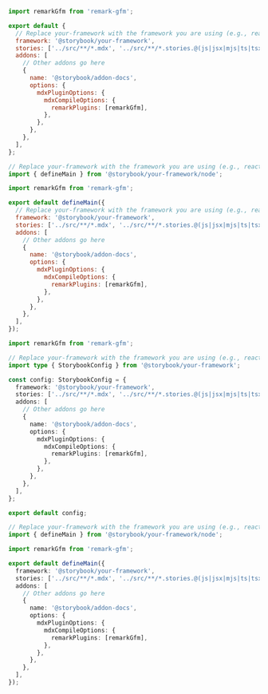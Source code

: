 <!-- TODO: Vet this example for addon usage with CSF Factories -->

```js filename=".storybook/main.js" renderer="common" language="js" tabTitle="CSF 3"
import remarkGfm from 'remark-gfm';

export default {
  // Replace your-framework with the framework you are using (e.g., react-webpack5, vue3-vite)
  framework: '@storybook/your-framework',
  stories: ['../src/**/*.mdx', '../src/**/*.stories.@(js|jsx|mjs|ts|tsx)'],
  addons: [
    // Other addons go here
    {
      name: '@storybook/addon-docs',
      options: {
        mdxPluginOptions: {
          mdxCompileOptions: {
            remarkPlugins: [remarkGfm],
          },
        },
      },
    },
  ],
};
```

```js filename=".storybook/main.js" renderer="react" language="js" tabTitle="CSF Factory 🧪"
// Replace your-framework with the framework you are using (e.g., react-vite, nextjs, experimental-nextjs-vite)
import { defineMain } from '@storybook/your-framework/node';

import remarkGfm from 'remark-gfm';

export default defineMain({
  // Replace your-framework with the framework you are using (e.g., react-vite, nextjs, experimental-nextjs-vite)
  framework: '@storybook/your-framework',
  stories: ['../src/**/*.mdx', '../src/**/*.stories.@(js|jsx|mjs|ts|tsx)'],
  addons: [
    // Other addons go here
    {
      name: '@storybook/addon-docs',
      options: {
        mdxPluginOptions: {
          mdxCompileOptions: {
            remarkPlugins: [remarkGfm],
          },
        },
      },
    },
  ],
});
```

```ts filename=".storybook/main.ts" renderer="common" language="ts" tabTitle="CSF 3"
import remarkGfm from 'remark-gfm';

// Replace your-framework with the framework you are using (e.g., react-webpack5, vue3-vite)
import type { StorybookConfig } from '@storybook/your-framework';

const config: StorybookConfig = {
  framework: '@storybook/your-framework',
  stories: ['../src/**/*.mdx', '../src/**/*.stories.@(js|jsx|mjs|ts|tsx)'],
  addons: [
    // Other addons go here
    {
      name: '@storybook/addon-docs',
      options: {
        mdxPluginOptions: {
          mdxCompileOptions: {
            remarkPlugins: [remarkGfm],
          },
        },
      },
    },
  ],
};

export default config;
```

```ts filename=".storybook/main.ts" renderer="react" language="ts" tabTitle="CSF Factory 🧪"
// Replace your-framework with the framework you are using (e.g., react-vite, nextjs, experimental-nextjs-vite)
import { defineMain } from '@storybook/your-framework/node';

import remarkGfm from 'remark-gfm';

export default defineMain({
  framework: '@storybook/your-framework',
  stories: ['../src/**/*.mdx', '../src/**/*.stories.@(js|jsx|mjs|ts|tsx)'],
  addons: [
    // Other addons go here
    {
      name: '@storybook/addon-docs',
      options: {
        mdxPluginOptions: {
          mdxCompileOptions: {
            remarkPlugins: [remarkGfm],
          },
        },
      },
    },
  ],
});
```
